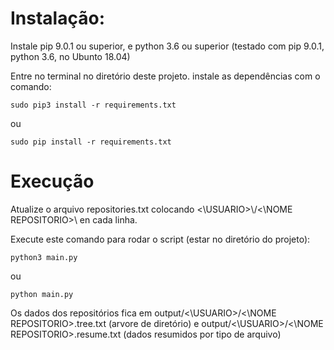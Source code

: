<h1>Instalação:</h1>

<p>Instale pip 9.0.1 ou superior, e python 3.6 ou superior
(testado com pip 9.0.1, python 3.6, no Ubunto 18.04)</p>

<p>Entre no terminal no diretório deste projeto. 
instale as dependências com o comando:</p>

```
sudo pip3 install -r requirements.txt
```

ou

```
sudo pip install -r requirements.txt
```

<h1> Execução </h1>

<p>Atualize o arquivo repositories.txt colocando <\USUARIO>\/<\NOME REPOSITORIO>\ en cada linha.</p>
<p>Execute este comando para rodar o script (estar no diretório do projeto): </p>

```
python3 main.py
```
ou
```
python main.py
```

<p> Os dados dos repositórios fica em output/<\USUARIO>/<\NOME REPOSITORIO>.tree.txt (arvore de diretório) e output/<\USUARIO>/<\NOME REPOSITORIO>.resume.txt (dados resumidos por tipo de arquivo)<p>
